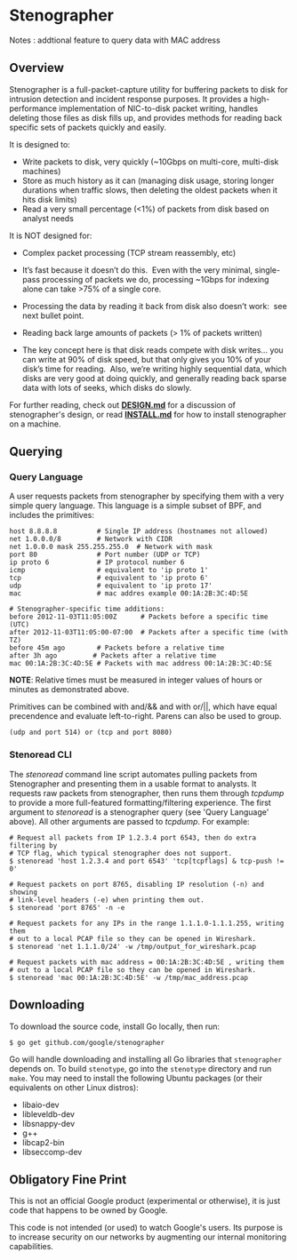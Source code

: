 Stenographer
============

Notes : addtional feature to query data with MAC address

Overview
--------

Stenographer is a full-packet-capture utility for buffering packets to disk
for intrusion detection and incident response purposes.  It provides a
high-performance implementation of NIC-to-disk packet writing, handles
deleting those files as disk fills up, and provides methods for reading back
specific sets of packets quickly and easily.

It is designed to:

*   Write packets to disk, very quickly (~10Gbps on multi-core, multi-disk
    machines)
*   Store as much history as it can (managing disk usage, storing longer
    durations when traffic slows, then deleting the oldest packets when
    it hits disk limits)
*   Read a very small percentage (<1%) of packets from disk based on analyst
    needs

It is NOT designed for:

*   Complex packet processing (TCP stream reassembly, etc)
   *   It’s fast because it doesn’t do this.  Even with the very minimal,
       single-pass processing of packets we do, processing ~1Gbps for indexing
       alone can take >75% of a single core.
   *   Processing the data by reading it back from disk also doesn’t work:  see
       next bullet point.

*   Reading back large amounts of packets (> 1% of packets written)
   *   The key concept here is that disk reads compete with disk writes… you can
       write at 90% of disk speed, but that only gives you 10% of your disk’s
       time for reading.  Also, we’re writing highly sequential data, which
       disks are very good at doing quickly, and generally reading back sparse
       data with lots of seeks, which disks do slowly.

For further reading, check out **[DESIGN.md](DESIGN.md)** for a discussion of stenographer's
design, or read **[INSTALL.md](INSTALL.md)** for how to install stenographer on a machine.


Querying
--------

### Query Language ###

A user requests packets from stenographer by specifying them with a very simple
query language.  This language is a simple subset of BPF, and includes the
primitives:

    host 8.8.8.8          # Single IP address (hostnames not allowed)
    net 1.0.0.0/8         # Network with CIDR
    net 1.0.0.0 mask 255.255.255.0  # Network with mask
    port 80               # Port number (UDP or TCP)
    ip proto 6            # IP protocol number 6
    icmp                  # equivalent to 'ip proto 1'
    tcp                   # equivalent to 'ip proto 6'
    udp                   # equivalent to 'ip proto 17'
    mac                   # mac addres example 00:1A:2B:3C:4D:5E

    # Stenographer-specific time additions:
    before 2012-11-03T11:05:00Z      # Packets before a specific time (UTC)
    after 2012-11-03T11:05:00-07:00  # Packets after a specific time (with TZ)
    before 45m ago        # Packets before a relative time
    after 3h ago         # Packets after a relative time
    mac 00:1A:2B:3C:4D:5E # Packets with mac address 00:1A:2B:3C:4D:5E 

**NOTE**: Relative times must be measured in integer values of hours or minutes
as demonstrated above.

Primitives can be combined with and/&& and with or/||, which have equal
precendence and evaluate left-to-right.  Parens can also be used to group.

    (udp and port 514) or (tcp and port 8080)

### Stenoread CLI ###

The *stenoread* command line script automates pulling packets from Stenographer
and presenting them in a usable format to analysts.  It requests raw packets
from stenographer, then runs them through *tcpdump* to provide a more
full-featured formatting/filtering experience.  The first argument to *stenoread*
is a stenographer query (see 'Query Language' above).  All other arguments are
passed to *tcpdump*.  For example:

    # Request all packets from IP 1.2.3.4 port 6543, then do extra filtering by
    # TCP flag, which typical stenographer does not support.
    $ stenoread 'host 1.2.3.4 and port 6543' 'tcp[tcpflags] & tcp-push != 0'

    # Request packets on port 8765, disabling IP resolution (-n) and showing
    # link-level headers (-e) when printing them out.
    $ stenoread 'port 8765' -n -e

    # Request packets for any IPs in the range 1.1.1.0-1.1.1.255, writing them
    # out to a local PCAP file so they can be opened in Wireshark.
    $ stenoread 'net 1.1.1.0/24' -w /tmp/output_for_wireshark.pcap
    
    # Request packets with mac address = 00:1A:2B:3C:4D:5E , writing them
    # out to a local PCAP file so they can be opened in Wireshark.
    $ stenoread 'mac 00:1A:2B:3C:4D:5E' -w /tmp/mac_address.pcap
    
Downloading
-----------

To download the source code, install Go locally, then run:

    $ go get github.com/google/stenographer
    
Go will handle downloading and installing all Go libraries that `stenographer`
depends on.  To build `stenotype`, go into the `stenotype` directory and run `make`.
You may need to install the following Ubuntu packages (or their equivalents on
other Linux distros):

*   libaio-dev
*   libleveldb-dev
*   libsnappy-dev
*   g++
*   libcap2-bin
*   libseccomp-dev


Obligatory Fine Print
---------------------

This is not an official Google product (experimental or otherwise), it is just
code that happens to be owned by Google.

This code is not intended (or used) to watch Google's users.  Its purpose
is to increase security on our networks by augmenting our internal monitoring
capabilities.
